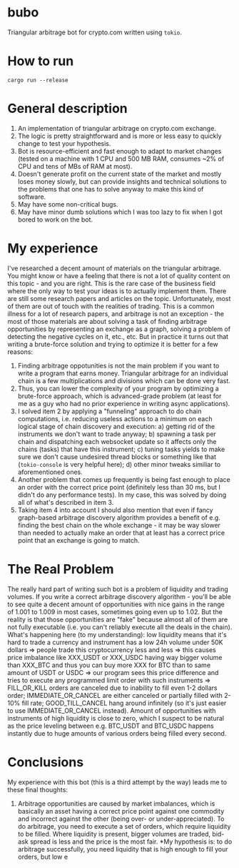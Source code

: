 # bubo

Triangular arbitrage bot for crypto.com written using `tokio`.

# How to run

`cargo run --release`

# General description

1. An implementation of triangular arbitrage on crypto.com exchange.
2. The logic is pretty straightforward and is more or less easy to quickly change to test your hypothesis.
3. Bot is resource-efficient and fast enough to adapt to market changes (tested on a machine with 1 CPU and 500 MB RAM, consumes ~2% of CPU and tens of MBs of RAM at most).
4. Doesn't generate profit on the current state of the market and mostly loses money slowly, but can provide insights and technical solutions to the problems that one has to solve anyway to make this kind of software.
5. May have some non-critical bugs.
6. May have minor dumb solutions which I was too lazy to fix when I got bored to work on the bot.

# My experience

I've researched a decent amount of materials on the triangular arbitrage. You might know or have a feeling that there is not a lot of quality content on this topic - and you are right. This is the rare case of the business field where the only way to test your ideas is to actually implement them.
There are still some research papers and articles on the topic. Unfortunately, most of them are out of touch with the realities of trading. This is a common illness for a lot of research papers, and arbitrage is not an exception - the most of those materials are about solving a task of finding arbitrage opportunities by representing an exchange as a graph, solving a problem of detecting the negative cycles on it, etc., etc. But in practice it turns out that writing a brute-force solution and trying to optimize it is better for a few reasons:
1. Finding arbitrage oppotunities is not the main problem if you want to write a program that earns money. Triangular arbitrage for an individual chain  is a few multiplications and divisions which can be done very fast.
2. Thus, you can lower the complexity of your program by optimizing a brute-force approach, which is advanced-grade problem (at least for me as a guy who had no prior experience in writing async applications).
3. I solved item 2 by applying a "funneling" approach to do chain computations, i.e. reducing useless actions to a minimum on each logical stage of chain discovery and execution: a) getting rid of the instruments we don't want to trade anyway; b) spawning a task per chain and dispatching each websocket update so it affects only the chains (tasks) that have this instrument; c) tuning tasks yields to make sure we don't cause undesired thread blocks or something like that (`tokio-console` is very helpful here); d) other minor tweaks similiar to aforementioned ones.
4. Another problem that comes up frequently is being fast enough to place an order with the correct price point (definitely less than 30 ms, but I didn't do any performance tests). In my case, this was solved by doing all of what's described in item 3.
5. Taking item 4 into account I should also mention that even if fancy graph-based arbitrage discovery algorithm provides a benefit of e.g. finding the best chain on the whole exchange - it may be way slower than needed to actually make an order that at least has a correct price point that an exchange is going to match.

# The Real Problem

The really hard part of writing such bot is a problem of liquidity and trading volumes. If you write a correct arbitrage discovery algorithm - you'll be able to see quite a decent amount of opportunities with nice gains in the range of 1.001 to 1.009 in most cases, sometimes going even up to 1.02. But the reality is that those opportunities are "fake" because almost all of them are not fully executable (i.e. you can't reliably execute all the deals in the chain). What's happening here (to my understanding): low liquidity means that it's hard to trade a currency and instrument has a low 24h volume under 50K dollars => people trade this cryptocurrency less and less => this causes price imbalance like XXX_USDT or XXX_USDC having way bigger volume than XXX_BTC and thus you can buy more XXX for BTC than to same amount of USDT or USDC => our program sees this price difference and tries to execute any programmed limit order with such instruments => FILL_OR_KILL orders are canceled due to inability to fill even 1-2 dollars order; IMMEDIATE_OR_CANCEL are either canceled or partially filled with 2-10% fill rate; GOOD_TILL_CANCEL hang around infinitely (so it's just easier to use IMMEDIATE_OR_CANCEL instead). Amount of opportunities with instruments of high liquidity is close to zero, which I suspect to be natural as the price leveling between e.g. BTC_USDT and BTC_USDC happens instantly due to huge amounts of various orders being filled every second.

# Conclusions

My experience with this bot (this is a third attempt by the way) leads me to these final thoughts:

1. Arbitrage opportunities are caused by market imbalances, which is basically an asset having a correct price point against one commodity and incorrect against the other (being over- or under-appreciated). To do arbitrage, you need to execute a set of orders, which require liquidity to be filled. Where liquidity is present, bigger volumes are traded, bid-ask spread is less and the price is the most fair. *My hypothesis is: to do arbitrage successfully, you need liquidity that is high enough to fill your orders, but low e